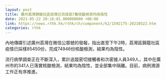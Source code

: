 ```yaml
---
layout: post
title: 廣州荔灣錦龍社區疫情已完成逾7萬核酸檢測均為陰性
date: 2021-05-22 20:16:01.000000000 +08:00
link: https://news.rthk.hk/rthk/ch/component/k2/1592175-20210522.htm
categories: rthk
---
```


內地傳媒引述廣州荔灣在微信公眾號的發報，指出直至下午2時，荔灣區錦龍社區疫情已採樣85450份，完成74946份核酸檢測，結果均為陰性。

流行病學調查正在不斷深入，累計追蹤密切接觸者和次密接人員349人，其中在廣州市的341人已落實核酸檢測，結果均為陰性，並全部集中隔離。目前，病例溯源工作正有序推進。
